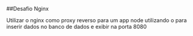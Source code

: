 ##Desafio Nginx

Utilizar o nginx como proxy reverso para um app node utilizando o para inserir dados no banco de dados e exibir na porta 8080